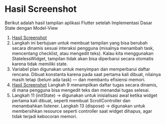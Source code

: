 # Hasil Screenshot

Berikut adalah hasil tampilan aplikasi Flutter setelah Implementasi Dasar State dengan Model-View
1. [Hasil Screenshot](images/01.jpeg)
2. Langkah ini bertujuan untuk membuat tampilan yang bisa berubah secara dinamis sesuai interaksi pengguna (misalnya menambah task, mencentang checklist, atau mengedit teks).
Kalau kita menggunakan StatelessWidget, tampilan tidak akan bisa diperbarui secara otomatis karena tidak memiliki state.
3. Variabel plan digunakan untuk menyimpan dan memperbarui daftar rencana.
Dibuat konstanta karena pada saat pertama kali dibuat, nilainya masih tetap (belum ada task) — dan membantu efisiensi memori.
4. [Hasil Screenshot](images/02.jpeg) Langkah 9 menampilkan daftar tugas secara dinamis, di mana pengguna bisa mengedit teks dan menandai tugas selesai.
5. Langkah 11 (initState) → digunakan untuk inisialisasi awal ketika widget pertama kali dibuat, seperti membuat ScrollController dan menambahkan listener.
Langkah 13 (dispose) → digunakan untuk membersihkan resource seperti controller saat widget dihapus, agar tidak terjadi kebocoran memori.


